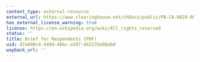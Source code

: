 ```yaml
---
content_type: external-resource
external_url: https://www.clearinghouse.net/chDocs/public/PB-CA-0029-0018.pdf
has_external_license_warning: true
license: https://en.wikipedia.org/wiki/All_rights_reserved
status: ''
title: Brief for Respondents (PDF)
uid: d7a608c4-449d-46bc-a307-d42235e00abd
wayback_url: ''
---
```

